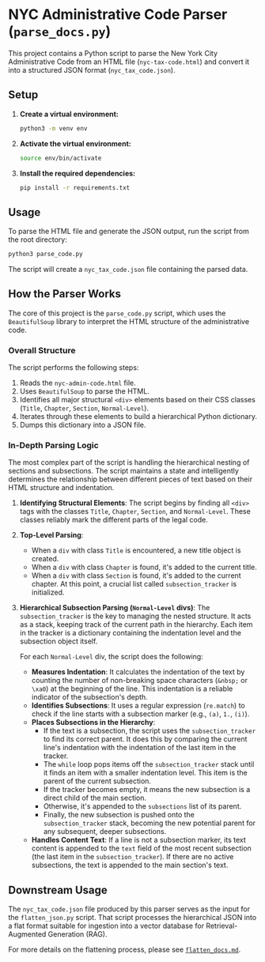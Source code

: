 # NYC Administrative Code Parser (`parse_docs.py`)

This project contains a Python script to parse the New York City Administrative Code from an HTML file (`nyc-tax-code.html`) and convert it into a structured JSON format (`nyc_tax_code.json`).

## Setup

1.  **Create a virtual environment:**
    ```bash
    python3 -m venv env
    ```

2.  **Activate the virtual environment:**
    ```bash
    source env/bin/activate
    ```

3.  **Install the required dependencies:**
    ```bash
    pip install -r requirements.txt
    ```

## Usage

To parse the HTML file and generate the JSON output, run the script from the root directory:

```bash
python3 parse_code.py
```

The script will create a `nyc_tax_code.json` file containing the parsed data.

## How the Parser Works

The core of this project is the `parse_code.py` script, which uses the `BeautifulSoup` library to interpret the HTML structure of the administrative code.

### Overall Structure

The script performs the following steps:
1.  Reads the `nyc-admin-code.html` file.
2.  Uses `BeautifulSoup` to parse the HTML.
3.  Identifies all major structural `<div>` elements based on their CSS classes (`Title`, `Chapter`, `Section`, `Normal-Level`).
4.  Iterates through these elements to build a hierarchical Python dictionary.
5.  Dumps this dictionary into a JSON file.

### In-Depth Parsing Logic

The most complex part of the script is handling the hierarchical nesting of sections and subsections. The script maintains a state and intelligently determines the relationship between different pieces of text based on their HTML structure and indentation.

1.  **Identifying Structural Elements**: The script begins by finding all `<div>` tags with the classes `Title`, `Chapter`, `Section`, and `Normal-Level`. These classes reliably mark the different parts of the legal code.

2.  **Top-Level Parsing**:
    *   When a `div` with class `Title` is encountered, a new title object is created.
    *   When a `div` with class `Chapter` is found, it's added to the current title.
    *   When a `div` with class `Section` is found, it's added to the current chapter. At this point, a crucial list called `subsection_tracker` is initialized.

3.  **Hierarchical Subsection Parsing (`Normal-Level` divs)**:
    The `subsection_tracker` is the key to managing the nested structure. It acts as a stack, keeping track of the current path in the hierarchy. Each item in the tracker is a dictionary containing the indentation level and the subsection object itself.

    For each `Normal-Level` div, the script does the following:
    *   **Measures Indentation**: It calculates the indentation of the text by counting the number of non-breaking space characters (`&nbsp;` or `\xa0`) at the beginning of the line. This indentation is a reliable indicator of the subsection's depth.
    *   **Identifies Subsections**: It uses a regular expression (`re.match`) to check if the line starts with a subsection marker (e.g., `(a)`, `1.`, `(i)`).
    *   **Places Subsections in the Hierarchy**:
        *   If the text is a subsection, the script uses the `subsection_tracker` to find its correct parent. It does this by comparing the current line's indentation with the indentation of the last item in the tracker.
        *   The `while` loop pops items off the `subsection_tracker` stack until it finds an item with a smaller indentation level. This item is the parent of the current subsection.
        *   If the tracker becomes empty, it means the new subsection is a direct child of the main section.
        *   Otherwise, it's appended to the `subsections` list of its parent.
        *   Finally, the new subsection is pushed onto the `subsection_tracker` stack, becoming the new potential parent for any subsequent, deeper subsections.
    *   **Handles Content Text**: If a line is not a subsection marker, its text content is appended to the `text` field of the most recent subsection (the last item in the `subsection_tracker`). If there are no active subsections, the text is appended to the main section's text.
## Downstream Usage

The `nyc_tax_code.json` file produced by this parser serves as the input for the `flatten_json.py` script. That script processes the hierarchical JSON into a flat format suitable for ingestion into a vector database for Retrieval-Augmented Generation (RAG).

For more details on the flattening process, please see [`flatten_docs.md`](./flatten_docs.md).
